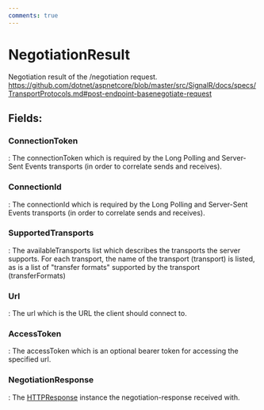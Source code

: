 ```yaml
---
comments: true
---
```

# NegotiationResult

Negotiation result of the /negotiation request. https://github.com/dotnet/aspnetcore/blob/master/src/SignalR/docs/specs/TransportProtocols.md#post-endpoint-basenegotiate-request

## **Fields**:
### **ConnectionToken**
: The connectionToken which is required by the Long Polling and Server-Sent Events transports (in order to correlate sends and receives). 
### **ConnectionId**
: The connectionId which is required by the Long Polling and Server-Sent Events transports (in order to correlate sends and receives). 
### **SupportedTransports**
: The availableTransports list which describes the transports the server supports. For each transport, the name of the transport (transport) is listed, as is a list of "transfer formats" supported by the transport (transferFormats) 
### **Url**
: The url which is the URL the client should connect to. 
### **AccessToken**
: The accessToken which is an optional bearer token for accessing the specified url. 
### **NegotiationResponse**
: The [HTTPResponse](../HTTP/HTTPResponse.md) instance the negotiation-response received with. 